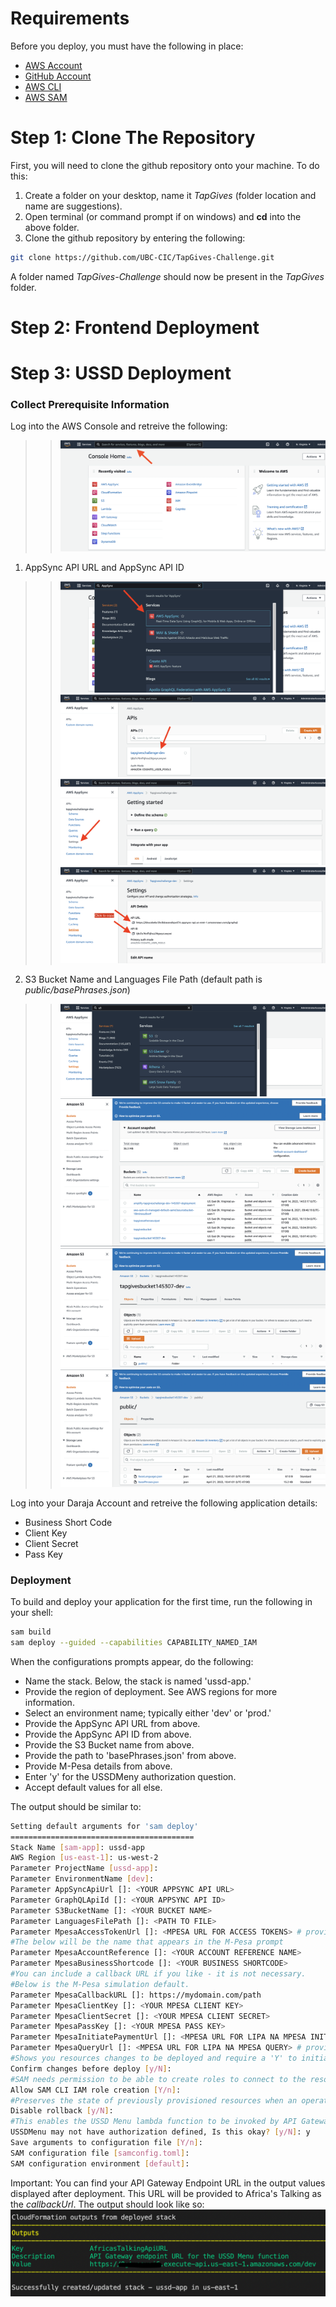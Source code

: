 # Requirements

Before you deploy, you must have the following in place:
*  [AWS Account](https://aws.amazon.com/account/) 
*  [GitHub Account](https://github.com/) 
*  [AWS CLI](https://aws.amazon.com/cli/) 
*  [AWS SAM](https://aws.amazon.com/serverless/sam/)  

# Step 1: Clone The Repository

First, you will need to clone the github repository onto your machine. To do this:
1. Create a folder on your desktop, name it *TapGives* (folder location and name are suggestions).
2. Open terminal (or command prompt if on windows) and **cd** into the above folder.
3. Clone the github repository by entering the following:
```bash
git clone https://github.com/UBC-CIC/TapGives-Challenge.git
```

A folder named *TapGives-Challenge* should now be present in the *TapGives* folder.  

# Step 2: Frontend Deployment



# Step 3: USSD Deployment

### Collect Prerequisite Information

Log into the AWS Console and retreive the following: 
>> ![alt text](images/console_home.png)  
1. AppSync API URL and AppSync API ID
>> ![alt text](images/appsync1.png)
>> ![alt text](images/appsync2.png)
>> ![alt text](images/appsync3.png)
>> ![alt text](images/appsync4.png)
2. S3 Bucket Name and Languages File Path (default path is *public/basePhrases.json*)
>> ![alt text](images/s31.png)
>> ![alt text](images/s32.png)
>> ![alt text](images/s33.png)
>> ![alt text](images/s34.png)  

Log into your Daraja Account and retreive the following application details:
- Business Short Code
- Client Key
- Client Secret
- Pass Key  

### Deployment 

To build and deploy your application for the first time, run the following in your shell:

```bash
sam build
sam deploy --guided --capabilities CAPABILITY_NAMED_IAM
```  

When the configurations prompts appear, do the following:
- Name the stack. Below, the stack is named 'ussd-app.'
- Provide the region of deployment. See AWS regions for more information.
- Select an environment name; typically either 'dev' or 'prod.'
- Provide the AppSync API URL from above.
- Provide the AppSync API ID from above.
- Provide the S3 Bucket name from above.
- Provide the path to 'basePhrases.json' from above.
- Provide M-Pesa details from above.
- Enter 'y' for the USSDMeny authorization question.
- Accept default values for all else.  

The output should be similar to:  
```bash
Setting default arguments for 'sam deploy'
=========================================
Stack Name [sam-app]: ussd-app
AWS Region [us-east-1]: us-west-2
Parameter ProjectName [ussd-app]: 
Parameter EnvironmentName [dev]: 
Parameter AppSyncApiUrl []: <YOUR APPSYNC API URL>
Parameter GraphQLApiId []: <YOUR APPSYNC API ID>
Parameter S3BucketName []: <YOUR BUCKET NAME>
Parameter LanguagesFilePath []: <PATH TO FILE>
Parameter MpesaAccessTokenUrl []: <MPESA URL FOR ACCESS TOKENS> # provide
#The below will be the name that appears in the M-Pesa prompt
Parameter MpesaAccountReference []: <YOUR ACCOUNT REFERENCE NAME>
Parameter MpesaBusinessShortcode []: <YOUR BUSINESS SHORTCODE>
#You can include a callback URL if you like - it is not necessary.
#Below is the M-Pesa simulation default.
Parameter MpesaCallbackURL []: https://mydomain.com/path
Parameter MpesaClientKey []: <YOUR MPESA CLIENT KEY>
Parameter MpesaClientSecret []: <YOUR MPESA CLIENT SECRET>
Parameter MpesaPassKey []: <YOUR MPESA PASS KEY>
Parameter MpesaInitiatePaymentUrl []: <MPESA URL FOR LIPA NA MPESA INITIATION> # provide
Parameter MpesaQueryUrl []: <MPESA URL FOR LIPA NA MPESA QUERY> # provide
#Shows you resources changes to be deployed and require a 'Y' to initiate deploy
Confirm changes before deploy [y/N]:
#SAM needs permission to be able to create roles to connect to the resources in your template
Allow SAM CLI IAM role creation [Y/n]:  
#Preserves the state of previously provisioned resources when an operation fails
Disable rollback [y/N]: 
#This enables the USSD Menu lambda function to be invoked by API Gateway
USSDMenu may not have authorization defined, Is this okay? [y/N]: y
Save arguments to configuration file [Y/n]: 
SAM configuration file [samconfig.toml]: 
SAM configuration environment [default]:
```

Important:
You can find your API Gateway Endpoint URL in the output values displayed after deployment. This URL will be provided to Africa's Talking as the *callbackUrl*. The output should look like so:
![alt text](images/sam_output.png)